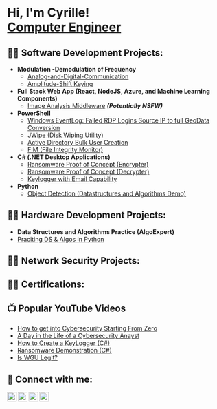<h1>Hi, I'm Cyrille! <br/><a href="https://github.com/lingaicyrille">Computer Engineer</a> 
<h2>👨‍💻 Software Development Projects:</h2>
  
- <b>Modulation -Demodulation of Frequency</b>
  - [Analog-and-Digital-Communication](https://github.com/lingaicyrille/Analog-and-Digital-Communication)
  - [Amplitude-Shift Keying](https://github.com/lingaicyrille/Apmlitude-Shift-Keying)
- <b>Full Stack Web App (React, NodeJS, Azure, and Machine Learning Components)</b>
  - [Image Analysis Middleware](https://github.com/lingaicyrille/4chan-Image-Analysis-Middleware-C964) <b><i>(Potentially NSFW)</b></i>
- <b>PowerShell</b>
  - [Windows EventLog: Failed RDP Logins Source IP to full GeoData Conversion](https://github.com/lingaicyrille/Sentinel-Lab)
  - [JWipe (Disk Wiping Utility)](https://github.com/lingaicyrille/Jwipe.PowerShell)
  - [Active Directory Bulk User Creation](https://github.com/lingaicyrille/AD_PS)
  - [FIM (File Integrity Monitor)](https://github.com/lingaicyrille/PowerShell-Integrity-FIM)
- <b>C# (.NET Desktop Applications)</b>
  - [Ransomware Proof of Concept (Encrypter)](https://github.com/lingaicyrille/EncrypterPOC)
  - [Ransomware Proof of Concept (Decrypter)](https://github.com/lingaicyrille/DecrypterPOC)
  - [Keylogger with Email Capability](https://github.com/lingaicyrille/Key-Logger-With-Email)
- <b>Python</b>
  - [Object Detection (Datastructures and Algorithms Demo)](https://github.com/lingaicyrille/Object-Detection)

<h2>👨‍💻 Hardware Development Projects:</h2>

- <b>Data Structures and Algorithms Practice (AlgoExpert)</b>
- [Praciting DS & Algos in Python](https://github.com/lingaicyrille/Algorithms-Practice)
  
<h2>👨‍💻 Network Security Projects:</h2>

<h2>👨‍💻 Certifications:</h2>


<h2>📺 Popular YouTube Videos</h2>

- [How to get into Cybersecurity Starting From Zero](https://www.youtube.com/watch?v=a83ASGn_V_s)
- [A Day in the Life of a Cybersecurity Anayst](https://www.youtube.com/watch?v=uHy3oM7NnoU)
- [How to Create a KeyLogger (C#)](https://www.youtube.com/watch?v=N-L9hklSlNk)
- [Ransomware Demonstration (C#)](https://www.youtube.com/watch?v=OfvdQeh79s0)
- [Is WGU Legit?](https://www.youtube.com/watch?v=E2MwRWxDBkA)

<h2> 🤳 Connect with me:</h2>

[<img align="left" alt="lingaicyrille | YouTube" width="22px" src="https://cdn.jsdelivr.net/npm/simple-icons@v3/icons/youtube.svg" />][youtube]
[<img align="left" alt="lingaicyrille | Twitter" width="22px" src="https://cdn.jsdelivr.net/npm/simple-icons@v3/icons/twitter.svg" />][twitter]
[<img align="left" alt="lingaicyrille | LinkedIn" width="22px" src="https://cdn.jsdelivr.net/npm/simple-icons@v3/icons/linkedin.svg" />][linkedin]
[<img align="left" alt="lingaicyrille | Instagram" width="22px" src="https://cdn.jsdelivr.net/npm/simple-icons@v3/icons/instagram.svg" />][instagram]

[twitter]: https://twitter.com/lingaicyrille
[youtube]: https://www.youtube.com/c/lingaicyrille
[instagram]: https://www.instagram.com/lingaicyrille/
[linkedin]: https://linkedin.com/in/lingaicyrille

<!--
**lingaicyrille/lingaicyrille** is a ✨ _special_ ✨ repository because its `README.md` (this file) appears on your GitHub profile.

Here are some ideas to get you started:

- 🔭 I’m currently working on ...
- 🌱 I’m currently learning ...
- 👯 I’m looking to collaborate on ...
- 🤔 I’m looking for help with ...
- 💬 Ask me about ...
- 📫 How to reach me: ...
- 😄 Pronouns: ...
- ⚡ Fun fact: ...
-->
